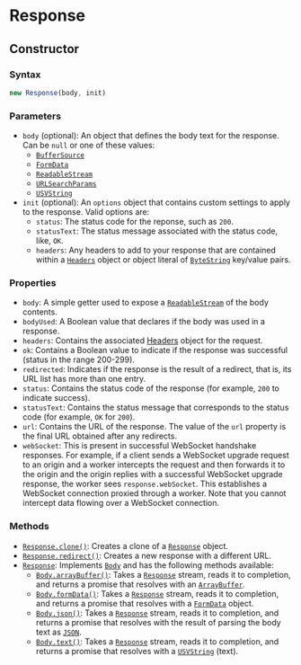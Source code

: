 # Response

## Constructor

### Syntax

```javascript
new Response(body, init)
```

### Parameters

- `body` (optional): An object that defines the body text for the response. Can be `null` or one of these values:
  - [`BufferSource`](https://developer.mozilla.org/en-US/docs/Web/API/BufferSource)
  - [`FormData`](https://developer.mozilla.org/en-US/docs/Web/API/FormData)
  - [`ReadableStream`](https://developer.mozilla.org/en-US/docs/Web/API/ReadableStream)
  - [`URLSearchParams`](https://developer.mozilla.org/en-US/docs/Web/API/URLSearchParams)
  - [`USVString`](https://developer.mozilla.org/en-US/docs/Web/API/USVString)
- `init` (optional): An `options` object that contains custom settings to apply to the response. Valid options are:
  - `status`: The status code for the reponse, such as `200`.
  - `statusText`: The status message associated with the status code, like, `OK`.
  - `headers`: Any headers to add to your response that are contained within a [`Headers`](/reference/apis/fetch#headers) object or object literal of [`ByteString`](https://developer.mozilla.org/en-US/docs/Web/API/ByteString) key/value pairs.

### Properties

- `body`: A simple getter used to expose a [`ReadableStream`](/reference/apis/streams) of the body contents.
- `bodyUsed`: A Boolean value that declares if the body was used in a response.
- `headers`: Contains the associated [Headers](/reference/apis/fetch#headers) object for the request.
- `ok`: Contains a Boolean value to indicate if the response was successful (status in the range 200-299).
- `redirected`: Indicates if the response is the result of a redirect, that is, its URL list has more than one entry.
- `status`: Contains the status code of the response (for example, `200` to indicate success).
- `statusText`: Contains the status message that corresponds to the status code (for example, `OK` for `200`).
- `url`: Contains the URL of the response. The value of the `url` property is the final URL obtained after any redirects.
- `webSocket`: This is present in successful WebSocket handshake responses. For example, if a client sends a WebSocket upgrade request to an origin and a worker intercepts the request and then forwards it to the origin and the origin replies with a successful WebSocket upgrade response, the worker sees `response.webSocket`. This establishes a WebSocket connection proxied through a worker. Note that you cannot intercept data flowing over a WebSocket connection.

### Methods

- [`Response.clone()`](https://developer.mozilla.org/en-US/docs/Web/API/Response/clone): Creates a clone of a [`Response`](#response) object.
- [`Response.redirect()`](https://developer.mozilla.org/en-US/docs/Web/API/Response/redirect): Creates a new response with a different URL.
- [`Response`](#response): Implements [`Body`](https://developer.mozilla.org/en-US/docs/Web/API/Body) and has the following methods available:
  - [`Body.arrayBuffer()`](https://developer.mozilla.org/en-US/docs/Web/API/Body/arrayBuffer): Takes a [`Response`](#response) stream, reads it to completion, and returns a promise that resolves with an [`ArrayBuffer`](https://developer.mozilla.org/en-US/docs/Web/API/ArrayBuffer).
  - [`Body.formData()`](https://developer.mozilla.org/en-US/docs/Web/API/Body/formData): Takes a [`Response`](#response) stream, reads it to completion, and returns a promise that resolves with a [`FormData`](https://developer.mozilla.org/en-US/docs/Web/API/FormData) object.
  - [`Body.json()`](https://developer.mozilla.org/en-US/docs/Web/API/Body/json): Takes a [`Response`](#response) stream, reads it to completion, and returns a promise that resolves with the result of parsing the body text as [`JSON`](https://developer.mozilla.org/en-US/docs/Web/JavaScript/Reference/Global_Objects/JSON).
  - [`Body.text()`](https://developer.mozilla.org/en-US/docs/Web/API/Body/text): Takes a [`Response`](#response) stream, reads it to completion, and returns a promise that resolves with a [`USVString`](https://developer.mozilla.org/en-US/docs/Web/API/USVString) (text).
